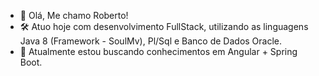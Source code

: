- 👋 Olá, Me chamo Roberto!
- 🛠️ Atuo hoje com desenvolvimento FullStack, utilizando as linguagens Java 8 (Framework - SoulMv), Pl/Sql e Banco de Dados Oracle.
- 📖 Atualmente estou buscando conhecimentos em Angular + Spring Boot.
<!---
jsroberto96/jsroberto96 is a ✨ special ✨ repository because its `README.md` (this file) appears on your GitHub profile.
You can click the Preview link to take a look at your changes.
--->
